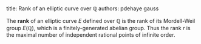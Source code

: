 title: Rank of an elliptic curve over $\mathbb{Q}$
authors:
    pdehaye
    gauss

The **rank** of an elliptic curve $E$ defined over $\mathbb{Q}$ is the rank of its <a knowl="lmfdb/ec.q.mordell-weil">Mordell-Weil group</a>  $E(\mathbb{Q})$, which is a finitely-generated abelian group.  Thus the rank $r$ is the maximal number of independent rational points of infinite order.  

